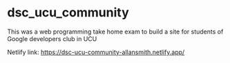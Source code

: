 # dsc_ucu_community
This was a web programming take home exam to build a site for students of Google developers club in UCU

Netlify link:
https://dsc-ucu-community-allansmith.netlify.app/
